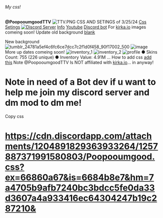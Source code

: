 ###### My css!
**@PoopooumgoodTTV**
![TTV.PNG](https://github.com/PoopooumgoodTTV/.css/assets/173562061/41828ac1-29c3-4a09-a6e2-277b41c329c0)
CSS AND SETINGS of 3/25/24
[Css](https://cdn.discordapp.com/attachments/1204891829363933264/1257887371991580803/Poopooumgood.css?ex=66860a67&is=6684b8e7&hm=7a4705b9afb7240bc3bdcc5fe0da33d3607a4a933416ec64304247b19c287210&)
[Setings](https://raw.githubusercontent.com/PoopooumgoodTTV/TTV.css/main/message.txt)
[![Discord Server](https://64.media.tumblr.com/21751dfbc4597891ad87752abcb7f8be/4d3abebbe32d79ed-1b/s250x400/cc7945f0c3a344539654192c2901263a2a9dd2a7.pnj)](https://discord.gg/YDkUpGXb9G)
[Info](guns.lol/PoopooumgoodTTV)
[Youtube](https://Youtube.com/@PoopooumgoodTTV-Official)
[Discord bot](https://discord.com/oauth2/authorize?client_id=1194770094715310193)
For [kirka.io](https://kirka.io)
images comeing soon!
Update old background [blank](none)

New background 
![tumblr_24781a5ef4c6fc6ce7dcc7c2f1d0f458_90f17002_500](https://github.com/PoopooumgoodTTV/.css/assets/173562061/e37234a8-cdcb-4101-a52f-81a8e2d16914)
![image](https://github.com/PoopooumgoodTTV/.css/assets/173562061/1328feb1-95d8-498d-8360-450d20e56a74)
More up dates comeing soon!
![inventory_1](https://github.com/PoopooumgoodTTV/.css/assets/173562061/a3e20b68-0f79-4ba6-b1af-de92186bba9e)
![inventory_2](https://github.com/PoopooumgoodTTV/.css/assets/173562061/9bd64493-bc4d-4df0-a779-0c0972b4cd7c)
![profile](https://github.com/PoopooumgoodTTV/.css/assets/173562061/007b60ca-6a63-4d53-b850-87d9670c98b8)
● Skins Count:     755 (226 unique)
● Inventory Value: 4.91M
...
How to add  css [add this](https://github.com/irrvlo/juice-client/releases/download/v1.0.8/juice-client-setup-win-1.0.8.exe)
Note @PoopooumgoodTTV Is NOT affiliated with [kirka.io](https://kirka.io)... in anyway! 
# Note in need of a Bot dev if u want to help me join my discord server and dm mod to dm me!
Copy css 
# https://cdn.discordapp.com/attachments/1204891829363933264/1257887371991580803/Poopooumgood.css?ex=66860a67&is=6684b8e7&hm=7a4705b9afb7240bc3bdcc5fe0da33d3607a4a933416ec64304247b19c287210&
